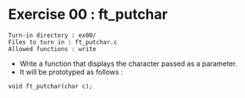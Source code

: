 # Exercise 00 : ft\_putchar

```
Turn-in directory : ex00/
Files to turn in : ft_putchar.c
Allowed functions : write
```

* Write a function that displays the character passed as a parameter.
* It will be prototyped as follows :

```
void ft_putchar(char c);
```

